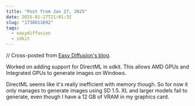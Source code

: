 ```yaml
---
title: "Post from Jan 27, 2025"
date: 2025-01-27T21:01:32
slug: "1738011692"
tags:
  - easydiffusion
  - sdkit
---
```


// Cross-posted from [Easy Diffusion's blog](https://easydiffusion.github.io/blog/1738011692).

Worked on adding support for DirectML in sdkit. This allows AMD GPUs and Integrated GPUs to generate images on Windows.

DirectML seems like it's really inefficient with memory though. So for now it only manages to generate images using SD 1.5. XL and larger models fail to generate, even though I have a 12 GB of VRAM in my graphics card.